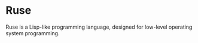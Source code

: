 # Ruse

Ruse is a Lisp-like programming language, designed for low-level operating system programming.
